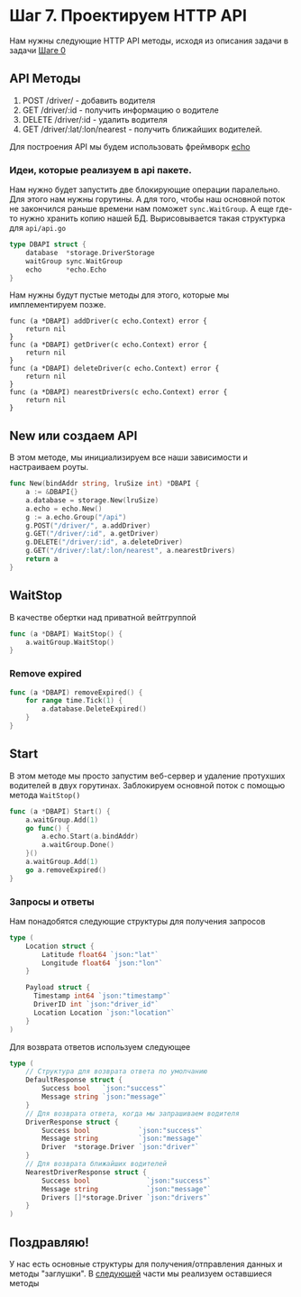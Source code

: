 # Шаг 7. Проектируем HTTP API
Нам нужны следующие HTTP API методы, исходя из описания задачи в задачи [Шаге 0](../step00/README.md)
## API Методы

1. POST /driver/ - добавить водителя
2. GET /driver/:id - получить информацию о водителе
3. DELETE /driver/:id - удалить водителя
4. GET /driver/:lat/:lon/nearest - получить ближайших водителей.

Для построения API мы будем использовать фреймворк [echo](http://echo.labstack.com)

### Идеи, которые реализуем в api пакете.
Нам нужно будет запустить две блокирующие операции паралельно. Для этого нам нужны горутины. А для того, чтобы наш основной поток не закончился раньше времени нам поможет `sync.WaitGroup`. А еще где-то нужно хранить копию нашей БД.
Вырисовывается такая структурка для `api/api.go`
```Go
type DBAPI struct {
	database  *storage.DriverStorage
	waitGroup sync.WaitGroup
	echo      *echo.Echo
}
```

Нам нужны будут пустые методы для этого, которые мы имплементируем позже.

```
func (a *DBAPI) addDriver(c echo.Context) error {
	return nil
}
func (a *DBAPI) getDriver(c echo.Context) error {
	return nil
}
func (a *DBAPI) deleteDriver(c echo.Context) error {
	return nil
}
func (a *DBAPI) nearestDrivers(c echo.Context) error {
	return nil
}
```

## New или создаем API
В этом методе, мы инициализируем все наши зависимости и настраиваем роуты.
```Go
func New(bindAddr string, lruSize int) *DBAPI {
	a := &DBAPI{}
	a.database = storage.New(lruSize)
	a.echo = echo.New()
	g := a.echo.Group("/api")
	g.POST("/driver/", a.addDriver)
	g.GET("/driver/:id", a.getDriver)
	g.DELETE("/driver/:id", a.deleteDriver)
	g.GET("/driver/:lat/:lon/nearest", a.nearestDrivers)
	return a
}
```

## WaitStop
В качестве обертки над приватной вейтгруппой
```Go
func (a *DBAPI) WaitStop() {
	a.waitGroup.WaitStop()
}
```

### Remove expired

```Go
func (a *DBAPI) removeExpired() {
	for range time.Tick(1) {
		a.database.DeleteExpired()
	}
}
```

## Start 
В этом методе мы просто запустим веб-сервер и удаление протухших водителей в двух горутинах. Заблокируем основной поток с помощью метода `WaitStop()`

```Go
func (a *DBAPI) Start() {
	a.waitGroup.Add(1)
	go func() {
		a.echo.Start(a.bindAddr)
		a.waitGroup.Done()
	}()
	a.waitGroup.Add(1)
	go a.removeExpired()
}

```

### Запросы и ответы
Нам понадобятся следующие структуры для получения запросов
```Go
type (
    Location struct {
        Latitude float64 `json:"lat"`
        Longitude float64 `json:"lon"`
    }

    Payload struct {
      Timestamp int64 `json:"timestamp"`
      DriverID int `json:"driver_id"`
      Location Location `json:"location"`
    }
)
```
Для возврата ответов используем следующее
```Go
type (
	// Структура для возврата ответа по умолчанию
	DefaultResponse struct {
		Success bool   `json:"success"`
		Message string `json:"message"`
	}
	// Для возврата ответа, когда мы запрашиваем водителя
	DriverResponse struct {
		Success bool            `json:"success"`
		Message string          `json:"message"`
		Driver  *storage.Driver `json:"driver"`
	}
	// Для возврата ближайших водителей
	NearestDriverResponse struct {
		Success bool              `json:"success"`
		Message string            `json:"message"`
		Drivers []*storage.Driver `json:"drivers"`
	}
)
```

## Поздравляю!
У нас есть основные структуры для получения/отправления данных и методы "заглушки". В [следующей](../step08/README.md) части мы реализуем оставшиеся методы
